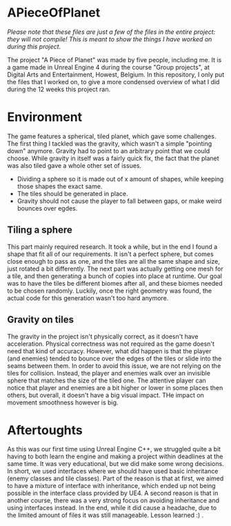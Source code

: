 # APieceOfPlanet

*Please note that these files are just a few of the files in the entire project: they will not compile! This is meant to show the things I have worked on during this project.*

The project "A Piece of Planet" was made by five people, including me. It is a game made in Unreal Engine 4 during the course "Group projects", at Digital Arts and Entertainment, Howest, Belgium.
In this repository, I only put the files that I worked on, to give a more condensed overview of what I did during  the 12 weeks this project ran.

# Environment

The game features a spherical, tiled planet, which gave some challenges. The first thing I tackled was the gravity, which wasn't a simple "pointing down" anymore. Gravity had to point to an arbitrary point that we could choose.
While gravity in itself was a fairly quick fix, the fact that the planet was also tiled gave a whole other set of issues.
* Dividing a sphere so it is made out of x amount of shapes, while keeping those shapes the exact same.
* The tiles should be generated in place.
* Gravity should not cause the player to fall between gaps, or make weird bounces over egdes.

## Tiling a sphere
This part mainly required research. It took a while, but in the end I found a shape that fit all of our requirements. It isn't a perfect sphere, but comes close enough to pass as one, and the tiles are all the same shape and size, just rotated a bit differently.
The next part was actually getting one mesh for a tile, and then generating a bunch of copies into place at runtime. Our goal was to have the tiles be different biomes after all, and these biomes needed to be chosen randomly. Luckily, once the right geometry was found, the actual code for this generation wasn't too hard anymore.

## Gravity on tiles
The gravity in the project isn't physically correct, as it doesn't have acceleration. Physical correctness was not required as the game doesn't need that kind of accuracy. However, what did happen is that the player (and enemies) tended to bounce over the edges of the tiles or slide into the seams between them. In order to avoid this issue, we are not relying on the tiles for collision. Instead, the player and enemies walk over an invisible sphere that matches the size of the tiled one. The attentive player can notice that player and enemies are a bit higher or lower in some places then others, but overall, it doesn't have a big visual impact. THe impact on movement smoothness however is big.

# Aftertoughts

As this was our first time using Unreal Engine C++, we struggled quite a bit having to both learn the engine and making a project within deadlines at the same time. It was very educational, but we did make some wrong decisions.
In short, we used interfaces where we should have used basic inheritance (enemy classes and tile classes). Part of the reason is that at first, we aimed to have a mixture of interface with inheritance, which ended up not being possible in the interface class provided by UE4. A second reason is that in another course, there was a very strong focus on avoiding inheritance and using interfaces instead. In the end, while it did cause a headache, due to the limited amount of files it was still manageable. Lesson learned :) .
